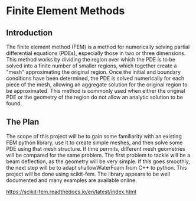 # Finite Element Methods

## Introduction
The finite element method (FEM) is a method for numerically solving partial differential equations (PDEs), especially those in two or three dimensions. This method works by dividing the region over which the PDE is to be solved into a finite number of smaller regions, which together create a "mesh" approximating the original region. Once the initial and boundary conditions have been determined, the PDE is solved numerically for each piece of the mesh, allowing an aggregate solution for the original region to be approximated. This method is commonly used when either the original PDE or the geometry of the region do not allow an analytic solution to be found.

## The Plan
The scope of this project will be to gain some familiarity with an existing FEM python library, use it to create simple meshes, and then solve some PDE using that mesh structure. If time permits, different mesh geometries will be compared for the same problem. The first problem to tackle will be a beam deflection, as the geometry will be very simple. If this goes smoothly, the next step will be to adapt shallowWaterFoam from C++ to python. This project will be done using scikit-fem. The library appears to be well documented and many examples are available online.


https://scikit-fem.readthedocs.io/en/latest/index.html
